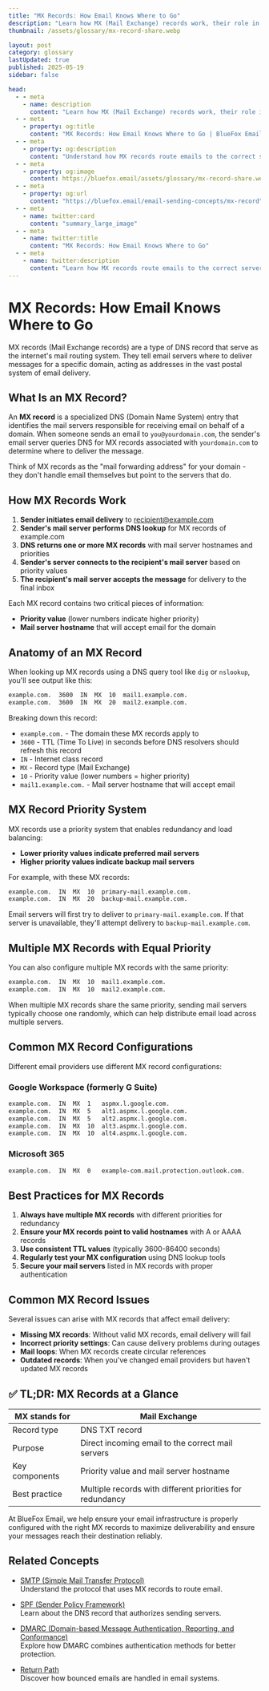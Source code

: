 ```yaml
---
title: "MX Records: How Email Knows Where to Go"
description: "Learn how MX (Mail Exchange) records work, their role in email delivery, and how they direct incoming messages to the correct mail servers."
thumbnail: /assets/glossary/mx-record-share.webp

layout: post
category: glossary
lastUpdated: true
published: 2025-05-19
sidebar: false

head:
  - - meta
    - name: description
      content: "Learn how MX (Mail Exchange) records work, their role in email delivery, and how they direct incoming messages to the correct mail servers."
  - - meta
    - property: og:title
      content: "MX Records: How Email Knows Where to Go | BlueFox Email"
  - - meta
    - property: og:description
      content: "Understand how MX records route emails to the correct servers and why they're essential for reliable email delivery."
  - - meta
    - property: og:image
      content: https://bluefox.email/assets/glossary/mx-record-share.webp
  - - meta
    - property: og:url
      content: "https://bluefox.email/email-sending-concepts/mx-record"
  - - meta
    - name: twitter:card
      content: "summary_large_image"
  - - meta
    - name: twitter:title
      content: "MX Records: How Email Knows Where to Go"
  - - meta
    - name: twitter:description
      content: "Learn how MX records route emails to the correct servers and why they're essential for reliable email delivery."
---
```


# MX Records: How Email Knows Where to Go

<div class="page-nav">
  <div class="page-nav-title">On This Page</div>
  <div class="page-nav-items">
        <a href="#what-is-an-mx-record-">What Is an MX Record?</a>
    <a href="#how-mx-records-work">How MX Records Work</a>
    <a href="#anatomy-of-an-mx-record">Anatomy of an MX Record</a>
    <a href="#mx-record-priority-system">MX Record Priority System</a>
    <a href="#multiple-mx-records-with-equal-priority">Multiple MX Records wi...</a>
    <a href="#common-mx-record-configurations">Common MX Record Confi...</a>
    <a href="#best-practices-for-mx-records">Best Practices for MX ...</a>
    <a href="#common-mx-record-issues">Common MX Record Issues</a>
    <a href="#-tl-dr-mx-records-at-a-glance">✅ TL;DR</a>
    <a href="#related-concepts">Related Concepts</a>
  </div>
</div>

<style>
.page-nav {
  position: fixed;
  right: 1.5rem;
  top: 9rem;
  width: 12rem;
  border-left: 1px solid #e2e8f0;
  padding-left: 12px;
  font-size: 0.875rem;
  z-index: 10;
}

.dark .page-nav {
  border-left: 1px solid #2d3748;
}

.page-nav-title {
  text-transform: uppercase;
  font-size: 0.75rem;
  font-weight: 600;
  color: #64748b;
  margin-bottom: 0.75rem;
}

.page-nav-items {
  display: flex;
  flex-direction: column;
  gap: 0.5rem;
}

.page-nav-items a {
  color: #64748b;
  text-decoration: none;
  padding: 3px 0;
  position: relative;
  transition: color 0.2s, transform 0.2s;
}

.page-nav-items a:hover {
  color: #13B0EE;
  transform: translateX(3px);
}

.page-nav-items a.active {
  color: #13B0EE;
  font-weight: 500;
  transform: translateX(3px);
}

.page-nav-items a:before {
  content: "";
  position: absolute;
  top: 0;
  left: -13px;
  width: 1px;
  height: 100%;
  background: transparent;
  transition: background-color 0.2s;
}

.page-nav-items a:hover:before {
  background-color: #13B0EE;
}

.page-nav-items a.active:before {
  background-color: #13B0EE;
  width: 2px;
}

/* Responsive adjustments */
@media (max-width: 1280px) {
  .page-nav {
    right: 0.5rem;
  }
}

/* Hide on small screens */
@media (max-width: 1024px) {
  .page-nav {
    display: none;
  }
}
</style>

<script>
document.addEventListener('DOMContentLoaded', function() {
  // Get all section headings
  const headings = document.querySelectorAll('h2[id]');
  const navLinks = document.querySelectorAll('.page-nav-items a');
  
  // Handle smooth scrolling for nav links
  navLinks.forEach(link => {
    link.addEventListener('click', function(e) {
      e.preventDefault();
      const targetId = this.getAttribute('href');
      const targetElement = document.querySelector(targetId);
      
      if (targetElement) {
        window.scrollTo({
          top: targetElement.offsetTop - 80,
          behavior: 'smooth'
        });
        
        history.pushState(null, null, targetId);
      }
    });
  });
  
  // Highlight the active section during scroll
  window.addEventListener('scroll', function() {
    let current = '';
    const scrollPosition = window.scrollY + 100;
    
    headings.forEach(heading => {
      if (heading.offsetTop <= scrollPosition) {
        current = '#' + heading.id;
      }
    });
    
    navLinks.forEach(link => {
      link.classList.remove('active');
      if (link.getAttribute('href') === current) {
        link.classList.add('active');
      }
    });
  });
  
  // Trigger scroll event once on load
  window.dispatchEvent(new Event('scroll'));
});
</script>

MX records (Mail Exchange records) are a type of DNS record that serve as the internet's mail routing system. They tell email servers where to deliver messages for a specific domain, acting as addresses in the vast postal system of email delivery.

## <a id="what-is-an-mx-record-"></a>What Is an MX Record?

An **MX record** is a specialized DNS (Domain Name System) entry that identifies the mail servers responsible for receiving email on behalf of a domain. When someone sends an email to `you@yourdomain.com`, the sender's email server queries DNS for MX records associated with `yourdomain.com` to determine where to deliver the message.

Think of MX records as the "mail forwarding address" for your domain - they don't handle email themselves but point to the servers that do.

## <a id="how-mx-records-work"></a>How MX Records Work

1. **Sender initiates email delivery** to recipient@example.com
2. **Sender's mail server performs DNS lookup** for MX records of example.com
3. **DNS returns one or more MX records** with mail server hostnames and priorities
4. **Sender's server connects to the recipient's mail server** based on priority values
5. **The recipient's mail server accepts the message** for delivery to the final inbox

Each MX record contains two critical pieces of information:
- **Priority value** (lower numbers indicate higher priority)
- **Mail server hostname** that will accept email for the domain

## <a id="anatomy-of-an-mx-record"></a>Anatomy of an MX Record

When looking up MX records using a DNS query tool like `dig` or `nslookup`, you'll see output like this:

```txt
example.com.  3600  IN  MX  10  mail1.example.com.
example.com.  3600  IN  MX  20  mail2.example.com.
```

Breaking down this record:
- `example.com.` - The domain these MX records apply to
- `3600` - TTL (Time To Live) in seconds before DNS resolvers should refresh this record
- `IN` - Internet class record
- `MX` - Record type (Mail Exchange)
- `10` - Priority value (lower numbers = higher priority)
- `mail1.example.com.` - Mail server hostname that will accept email

## <a id="mx-record-priority-system"></a>MX Record Priority System

MX records use a priority system that enables redundancy and load balancing:

- **Lower priority values indicate preferred mail servers**
- **Higher priority values indicate backup mail servers**

For example, with these MX records:
```txt
example.com.  IN  MX  10  primary-mail.example.com.
example.com.  IN  MX  20  backup-mail.example.com.
```

Email servers will first try to deliver to `primary-mail.example.com`. If that server is unavailable, they'll attempt delivery to `backup-mail.example.com`.

## <a id="multiple-mx-records-with-equal-priority"></a>Multiple MX Records with Equal Priority

You can also configure multiple MX records with the same priority:

```txt
example.com.  IN  MX  10  mail1.example.com.
example.com.  IN  MX  10  mail2.example.com.
```

When multiple MX records share the same priority, sending mail servers typically choose one randomly, which can help distribute email load across multiple servers.

## <a id="common-mx-record-configurations"></a>Common MX Record Configurations

Different email providers use different MX record configurations:

### Google Workspace (formerly G Suite)
```txt
example.com.  IN  MX  1   aspmx.l.google.com.
example.com.  IN  MX  5   alt1.aspmx.l.google.com.
example.com.  IN  MX  5   alt2.aspmx.l.google.com.
example.com.  IN  MX  10  alt3.aspmx.l.google.com.
example.com.  IN  MX  10  alt4.aspmx.l.google.com.
```

### Microsoft 365
```txt
example.com.  IN  MX  0   example-com.mail.protection.outlook.com.
```

## <a id="best-practices-for-mx-records"></a>Best Practices for MX Records

1. **Always have multiple MX records** with different priorities for redundancy
2. **Ensure your MX records point to valid hostnames** with A or AAAA records
3. **Use consistent TTL values** (typically 3600-86400 seconds)
4. **Regularly test your MX configuration** using DNS lookup tools
5. **Secure your mail servers** listed in MX records with proper authentication

## <a id="common-mx-record-issues"></a>Common MX Record Issues

Several issues can arise with MX records that affect email delivery:

- **Missing MX records**: Without valid MX records, email delivery will fail
- **Incorrect priority settings**: Can cause delivery problems during outages
- **Mail loops**: When MX records create circular references
- **Outdated records**: When you've changed email providers but haven't updated MX records

## <a id="-tl-dr-mx-records-at-a-glance"></a>✅ TL;DR: MX Records at a Glance

| MX stands for       | **Mail Exchange**                       |
|---------------------|------------------------------------------|
| Record type         | DNS TXT record                          |
| Purpose             | Direct incoming email to the correct mail servers |
| Key components      | Priority value and mail server hostname |
| Best practice       | Multiple records with different priorities for redundancy |

At BlueFox Email, we help ensure your email infrastructure is properly configured with the right MX records to maximize deliverability and ensure your messages reach their destination reliably.

## <a id="related-concepts"></a>Related Concepts

- [SMTP (Simple Mail Transfer Protocol)](/email-sending-concepts/smtp-new)  
  Understand the protocol that uses MX records to route email.

- [SPF (Sender Policy Framework)](/email-sending-concepts/spf-new)  
  Learn about the DNS record that authorizes sending servers.

- [DMARC (Domain-based Message Authentication, Reporting, and Conformance)](/email-sending-concepts/dmarc-new)  
  Explore how DMARC combines authentication methods for better protection.

- [Return Path](/email-sending-concepts/return-path-new)  
  Discover how bounced emails are handled in email systems.

